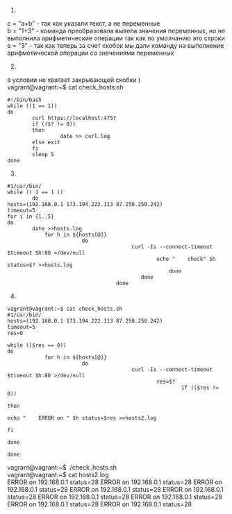 1)
c = "a+b" - так как указали текст, а не переменные  
b = "1+3" - команда преобразовала вывела значения переменных, но не выполнила арифметические операции так как по умолчанию это строки <br>
e = "3"   - так как теперь за счет скобок мы дали команду на выполнение арифметической операции со значениями переменных 

2)

 в условии не хватает закрывающей скобки )  
vagrant@vagrant:~$ cat check_hosts.sh
~~~
#!/bin/bash
while ((1 == 1))
do
        curl https://localhost:4757
        if (($? != 0))
        then
                 date >> curl.log
        else exit
        fi
        sleep 5
done
~~~                                

3)
~~~
#1/usr/bin/
while (( 1 == 1 ))
        do
hosts=(192.168.0.1 173.194.222.113 87.250.250.242)
timeout=5
for i in {1..5}
do
        date >>hosts.log
            for h in ${hosts[@]}
                        do
                                        curl -Is --connect-timeout $timeout $h:80 >/dev/null
                                                echo "    check" $h status=$? >>hosts.log
                                                    done
                                           done
                                   done
~~~
4)
~~~
vagrant@vagrant:~$ cat check_hosts.sh
#1/usr/bin/
hosts=(192.168.0.1 173.194.222.113 87.250.250.242)
timeout=5
res=0

while (($res == 0))
do
            for h in ${hosts[@]}
                        do
                                        curl -Is --connect-timeout $timeout $h:80 >/dev/null
                                                res=$?
                                                        if (($res != 0))
                                                                        then
                                                                                            echo "    ERROR on " $h status=$res >>hosts2.log
                                                                                                fi
                                                                                                    done
                                                                                            done
~~~                                                                           
vagrant@vagrant:~$ ./check_hosts.sh  
vagrant@vagrant:~$ cat hosts2.log     
    ERROR on  192.168.0.1 status=28
    ERROR on  192.168.0.1 status=28
    ERROR on  192.168.0.1 status=28
    ERROR on  192.168.0.1 status=28
    ERROR on  192.168.0.1 status=28
    ERROR on  192.168.0.1 status=28
    ERROR on  192.168.0.1 status=28
    ERROR on  192.168.0.1 status=28
    ERROR on  192.168.0.1 status=28 

